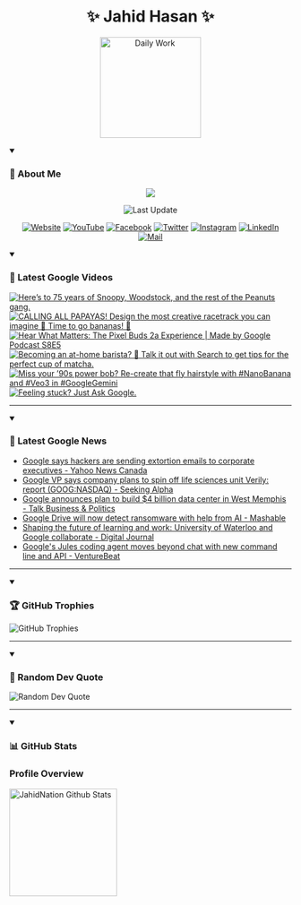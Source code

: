 <h1 align="center">✨ Jahid Hasan ✨</h1>
<p align="center">
  <img alt="Daily Work" height="180px" src="https://i.imgur.com/uhZdH9C.gif" />
</p>
<details open>
 <summary><h3>🌟 About Me</h3></summary>
<p align="center">
  <img src="https://readme-typing-svg.demolab.com/?lines=Even+if+I+fail,;I+have+to+finish,;What+I+started.;&font=Fira%20Code&center=true&width=500&height=50&color=00FF7F&vCenter=true&pause=1000&size=24" />
</p>

<p align="center">
  <img alt="Last Update" title="Last Update" src="https://img.shields.io/github/last-commit/jahidnation/jahidnation?logo=github&label=LAST+UPDATE&color=blueviolet&style=flat-square"/>
</p>

<p align="center">
  <a href="https://jahid.eu.org">
    <img alt="Website" title="Website" src="https://img.shields.io/badge/Website-000000?logo=Google-Chrome&logoColor=white&style=for-the-badge"/></a>
  <a href="https://youtube.com/@jahidnation">
    <img alt="YouTube" title="YouTube Channel" src="https://img.shields.io/badge/YouTube-FF0000?logo=YouTube&logoColor=white&style=for-the-badge"/></a>
  <a href="https://facebook.com/jahidnation">
    <img alt="Facebook" title="Facebook Page" src="https://img.shields.io/badge/Facebook-4267B2?logo=Facebook&logoColor=white&style=for-the-badge"/></a>
  <a href="https://twitter.com/jahidnation">
    <img alt="Twitter" title="Twitter Profile" src="https://img.shields.io/badge/X-000000?logo=x&logoColor=white&style=for-the-badge"/></a>
  <a href="https://instagram.com/jahidnation">
    <img alt="Instagram" title="Instagram Profile" src="https://img.shields.io/badge/Instagram-E4405F?logo=Instagram&logoColor=white&style=for-the-badge"/></a>
  <a href="https://linkedin.com/in/jahidnation">
    <img alt="LinkedIn" title="LinkedIn Profile" src="https://img.shields.io/badge/LinkedIn-0A66C2?logo=LinkedIn&logoColor=white&style=for-the-badge"/></a>
  <a href="https://mail.google.com/?hl=en&tf=cm&fs=1&to=mail@jahid.eu.org">
    <img alt="Mail" title="Mail Me" src="https://img.shields.io/badge/Email-D14836?logo=Gmail&logoColor=white&style=for-the-badge"/></a>
</p>

</details>

<details open>
 <summary><h3>🎥 Latest Google Videos</h3></summary>

<!-- BEGIN VID -->
<a href="https://www.youtube.com/shorts/UFdDny9Jwis">
  <picture>
    <source media="(prefers-color-scheme: dark)" srcset="https://ytcards.demolab.com/?id=UFdDny9Jwis&title=Here%E2%80%99s+to+75+years+of+Snoopy%2C+Woodstock%2C+and+the+rest+of+the+Peanuts+gang.&lang=en&timestamp=1759449129&background_color=%230d1117&title_color=%23ffffff&stats_color=%23dedede&max_title_lines=1&width=250&border_radius=5&duration=9">
    <img src="https://ytcards.demolab.com/?id=UFdDny9Jwis&title=Here%E2%80%99s+to+75+years+of+Snoopy%2C+Woodstock%2C+and+the+rest+of+the+Peanuts+gang.&lang=en&timestamp=1759449129&background_color=%23ffffff&title_color=%2324292f&stats_color=%2357606a&max_title_lines=1&width=250&border_radius=5&duration=9" alt="Here’s to 75 years of Snoopy, Woodstock, and the rest of the Peanuts gang." title="Here’s to 75 years of Snoopy, Woodstock, and the rest of the Peanuts gang.">
  </picture>
</a>
<a href="https://www.youtube.com/shorts/Y7zBTn1wuZs">
  <picture>
    <source media="(prefers-color-scheme: dark)" srcset="https://ytcards.demolab.com/?id=Y7zBTn1wuZs&title=CALLING+ALL+PAPAYAS%21+Design+the+most+creative+racetrack+you+can+imagine+%F0%9F%91%80+Time+to+go+bananas%21+%F0%9F%8D%8C&lang=en&timestamp=1759378443&background_color=%230d1117&title_color=%23ffffff&stats_color=%23dedede&max_title_lines=1&width=250&border_radius=5&duration=80">
    <img src="https://ytcards.demolab.com/?id=Y7zBTn1wuZs&title=CALLING+ALL+PAPAYAS%21+Design+the+most+creative+racetrack+you+can+imagine+%F0%9F%91%80+Time+to+go+bananas%21+%F0%9F%8D%8C&lang=en&timestamp=1759378443&background_color=%23ffffff&title_color=%2324292f&stats_color=%2357606a&max_title_lines=1&width=250&border_radius=5&duration=80" alt="CALLING ALL PAPAYAS! Design the most creative racetrack you can imagine 👀 Time to go bananas! 🍌" title="CALLING ALL PAPAYAS! Design the most creative racetrack you can imagine 👀 Time to go bananas! 🍌">
  </picture>
</a>
<a href="https://www.youtube.com/watch?v=2xzoQpJXvTg">
  <picture>
    <source media="(prefers-color-scheme: dark)" srcset="https://ytcards.demolab.com/?id=2xzoQpJXvTg&title=Hear+What+Matters%3A+The+Pixel+Buds+2a+Experience+%7C+Made+by+Google+Podcast+S8E5&lang=en&timestamp=1759354141&background_color=%230d1117&title_color=%23ffffff&stats_color=%23dedede&max_title_lines=1&width=250&border_radius=5&duration=1098">
    <img src="https://ytcards.demolab.com/?id=2xzoQpJXvTg&title=Hear+What+Matters%3A+The+Pixel+Buds+2a+Experience+%7C+Made+by+Google+Podcast+S8E5&lang=en&timestamp=1759354141&background_color=%23ffffff&title_color=%2324292f&stats_color=%2357606a&max_title_lines=1&width=250&border_radius=5&duration=1098" alt="Hear What Matters: The Pixel Buds 2a Experience | Made by Google Podcast S8E5" title="Hear What Matters: The Pixel Buds 2a Experience | Made by Google Podcast S8E5">
  </picture>
</a>
<a href="https://www.youtube.com/shorts/evK7zdcAnWg">
  <picture>
    <source media="(prefers-color-scheme: dark)" srcset="https://ytcards.demolab.com/?id=evK7zdcAnWg&title=Becoming+an+at-home+barista%3F++%F0%9F%8D%B5+Talk+it+out+with+Search+to+get+tips+for+the+perfect+cup+of+matcha.&lang=en&timestamp=1759265220&background_color=%230d1117&title_color=%23ffffff&stats_color=%23dedede&max_title_lines=1&width=250&border_radius=5&duration=66">
    <img src="https://ytcards.demolab.com/?id=evK7zdcAnWg&title=Becoming+an+at-home+barista%3F++%F0%9F%8D%B5+Talk+it+out+with+Search+to+get+tips+for+the+perfect+cup+of+matcha.&lang=en&timestamp=1759265220&background_color=%23ffffff&title_color=%2324292f&stats_color=%2357606a&max_title_lines=1&width=250&border_radius=5&duration=66" alt="Becoming an at-home barista?  🍵 Talk it out with Search to get tips for the perfect cup of matcha." title="Becoming an at-home barista?  🍵 Talk it out with Search to get tips for the perfect cup of matcha.">
  </picture>
</a>
<a href="https://www.youtube.com/shorts/gp62PJ07mZM">
  <picture>
    <source media="(prefers-color-scheme: dark)" srcset="https://ytcards.demolab.com/?id=gp62PJ07mZM&title=Miss+your+%E2%80%9990s+power+bob%3F+Re-create+that+fly+hairstyle+with+%23NanoBanana+and+%23Veo3+in+%23GoogleGemini&lang=en&timestamp=1759251561&background_color=%230d1117&title_color=%23ffffff&stats_color=%23dedede&max_title_lines=1&width=250&border_radius=5&duration=26">
    <img src="https://ytcards.demolab.com/?id=gp62PJ07mZM&title=Miss+your+%E2%80%9990s+power+bob%3F+Re-create+that+fly+hairstyle+with+%23NanoBanana+and+%23Veo3+in+%23GoogleGemini&lang=en&timestamp=1759251561&background_color=%23ffffff&title_color=%2324292f&stats_color=%2357606a&max_title_lines=1&width=250&border_radius=5&duration=26" alt="Miss your ’90s power bob? Re-create that fly hairstyle with #NanoBanana and #Veo3 in #GoogleGemini" title="Miss your ’90s power bob? Re-create that fly hairstyle with #NanoBanana and #Veo3 in #GoogleGemini">
  </picture>
</a>
<a href="https://www.youtube.com/watch?v=spVzmy_LR2c">
  <picture>
    <source media="(prefers-color-scheme: dark)" srcset="https://ytcards.demolab.com/?id=spVzmy_LR2c&title=Feeling+stuck%3F+Just+Ask+Google.&lang=en&timestamp=1759169172&background_color=%230d1117&title_color=%23ffffff&stats_color=%23dedede&max_title_lines=1&width=250&border_radius=5&duration=16">
    <img src="https://ytcards.demolab.com/?id=spVzmy_LR2c&title=Feeling+stuck%3F+Just+Ask+Google.&lang=en&timestamp=1759169172&background_color=%23ffffff&title_color=%2324292f&stats_color=%2357606a&max_title_lines=1&width=250&border_radius=5&duration=16" alt="Feeling stuck? Just Ask Google." title="Feeling stuck? Just Ask Google.">
  </picture>
</a>
<!-- END VID -->

---

</details>

<details open>
 <summary><h3>📝 Latest Google News</h3></summary>

<!-- BLOG-POST-LIST:START -->
- [Google says hackers are sending extortion emails to corporate executives - Yahoo News Canada](https://news.google.com/rss/articles/CBMihAFBVV95cUxNMVBZRWZnbjVscHY4TS1VdF9xbHVCVUx0S29NT1NfVDdNNFY4MHdNaXVZTmdSZHl5b3dfbXdDY3QtOXZVbHg2bVlScWwyRWhIR3ZvWGlzaVU4ME9xNVAwY1hweXB1bVJnZFBOWk1Pb3NnRjduUVVsR0VNN193dTlLTTBIVU0?oc=5)
- [Google VP says company plans to spin off life sciences unit Verily: report &lpar;GOOG:NASDAQ&rpar; - Seeking Alpha](https://news.google.com/rss/articles/CBMisAFBVV95cUxPQTNKVXVEWkM0RlE2SnBuRF9GN1JoU1JvaExYYmlEV1Y0MXVXXzhqM0VGLWZJTGE4Tkw5c1ZSeF95THJweUltR2lCYnVPVEI3U1Zmam52djBuRFFHNTRSNzNNeWxGTGx0QjdmSnkwM1M2dWc5RFlhVHBtcFdJNGppQTdMdk9FbHdPUFlrWVE4Q0hLNUF6ZC02UndKVFVaZXZCbk1sVVJYQlpuT2NGUVU5VA?oc=5)
- [Google announces plan to build $4 billion data center in West Memphis - Talk Business &amp; Politics](https://news.google.com/rss/articles/CBMipAFBVV95cUxQOThYdGRfVDhGeHBpTDJVTVZVLWdRN0lLdVhSZFBjVVZDM2w3Y2JQb1FHU3BIWTF0ZUd6cVpCUjMwWGVlZXpVU0p6TmJYZXk2clJnZXczNkFXRFhsNkhGT1FtNzdiUnpwZ1hldjI4QmFSMHo5MVd0Vk9SSmhwM1FsQkVuLUVtUm9PNnR5ZGJ4bmZUcnN6S2VGekxRdklWUk1neWpoOQ?oc=5)
- [Google Drive will now detect ransomware with help from AI - Mashable](https://news.google.com/rss/articles/CBMilAFBVV95cUxPMzM2ZkJNeTRHQ3gwc2JwOUg2MW5SWVVDSkRZSndGVDM5VFh3cjhLdzZoMUs4ZGphZnNtbWFESmg1T3hTbDhJTUcxZGstRmNQN19DSEtUM0xCYkQyNm1DVHcwOHNxNkVJQmFzekNJck9aT3Z5cXNNazhTdGJXUktmZnFpcVlrVS1zT0kzZ1BUQ0VBV3df?oc=5)
- [Shaping the future of learning and work: University of Waterloo and Google collaborate - Digital Journal](https://news.google.com/rss/articles/CBMizgFBVV95cUxNQjhZOEI5RWxudWo2cTE2SVVMMmRmVnBHRUE1M2NmM1REemVBY1NWV2cwakdoX1IzX0NyRWpzd0loRkJwSkNudGtjYlAzMEVBZnRIUWZ3X1g5UDFiSGxSXzVXWmpqREx3U0VPMkNFSk95T244X0tUb2dYTDc5alJBZklDU2tzXzdWSkdiS1c5Wkc4TW5vZDdMRXgwMVhWdTdlaHFkeGVPLTd5TmYzRG5VdFUxWENBNkNHYTBnOTZOejBVcHRSYTZ4OW4zS0J0QQ?oc=5)
- [Google&#39;s Jules coding agent moves beyond chat with new command line and API - VentureBeat](https://news.google.com/rss/articles/CBMiowFBVV95cUxObUhJTkNmcGFjMTVHVmpIY0tkVmVnLXk3aGpHUDE1UDRjalN6a3hLcnMxMmJreGxjcTVEYks4NGZIcVM4NlJsX2ttVmxvVGNpckxBc0JvbEV4QWVTUGNPQ2tsX0FDclZHOTVNRS1Ea3Q4SGhfakkwazAwcmVZMml5UWw4UWlaMEpsS3BOcTYzWGZKc2gxVWVFSERuQTdPWjBQMGRV?oc=5)
<!-- BLOG-POST-LIST:END -->

---

</details>

<details open>
 <summary><h3>🏆 GitHub Trophies</h3></summary>

<img alt="GitHub Trophies" title="GitHub Trophies" src="https://github-profile-trophy.vercel.app/?username=jahidnation&column=8&theme=gruvbox&no-frame=true"/>

---

</details>

<details open>
 <summary><h3>💬 Random Dev Quote</h3></summary>

<img alt="Random Dev Quote" title="Random Dev Quote" src="https://quotes-github-readme.vercel.app/api?type=horizontal&theme=radical"/>

---

</details>

<details open> 
  <summary><h3>📊 GitHub Stats</h3></summary>

  <h3>Profile Overview</h3>
  <p>
  <img alt="JahidNation Github Stats" src="https://denvercoder1-github-readme-stats.vercel.app/api/?username=jahidnation&show_icons=true&include_all_commits=true&count_private=true&theme=react&hide_border=true&bg_color=1F222E&title_color=F85D7F&icon_color=F8D866" height="192px"/>
  </p>


